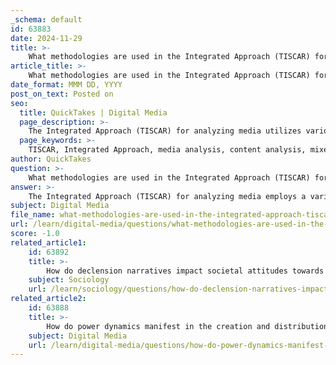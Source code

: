 ```yaml
---
_schema: default
id: 63883
date: 2024-11-29
title: >-
    What methodologies are used in the Integrated Approach (TISCAR) for analyzing media?
article_title: >-
    What methodologies are used in the Integrated Approach (TISCAR) for analyzing media?
date_format: MMM DD, YYYY
post_on_text: Posted on
seo:
  title: QuickTakes | Digital Media
  page_description: >-
    The Integrated Approach (TISCAR) for analyzing media utilizes various methodologies such as content analysis, mixed methods, grounded theory, discourse analysis, visual analysis, archival analysis, and audience studies to provide a comprehensive understanding of media texts and their societal effects.
  page_keywords: >-
    TISCAR, Integrated Approach, media analysis, content analysis, mixed methods, grounded theory, discourse analysis, visual analysis, archival analysis, audience studies
author: QuickTakes
question: >-
    What methodologies are used in the Integrated Approach (TISCAR) for analyzing media?
answer: >-
    The Integrated Approach (TISCAR) for analyzing media employs a variety of methodologies that combine both qualitative and quantitative techniques. This approach is designed to provide a comprehensive understanding of media texts and their effects within social contexts. Here are some key methodologies used in TISCAR:\n\n1. **Content Analysis**: This is a foundational method in media studies that involves systematically analyzing media texts to identify patterns, themes, and meanings. It can be both qualitative and quantitative, allowing researchers to measure specific elements of media content, such as frequency of themes or representation of social roles.\n\n2. **Mixed Methods**: TISCAR often utilizes an integrative mixed methods approach, which combines qualitative and quantitative research techniques. This allows for a more nuanced understanding of media effects and audience interpretations. For instance, researchers might conduct surveys (quantitative) alongside in-depth interviews (qualitative) to gather comprehensive data on audience perceptions.\n\n3. **Grounded Theory**: This methodology is used to develop theories based on data collected from media texts and audience interactions. It emphasizes the importance of deriving insights directly from the data rather than testing pre-existing theories.\n\n4. **Discourse Analysis**: This qualitative method examines the language and communication patterns within media texts. It helps to uncover the underlying ideologies and power dynamics present in media representations.\n\n5. **Visual Analysis**: Given the importance of visual media, TISCAR incorporates visual analysis techniques to study images, videos, and other visual texts. This can include semiotic analysis, which looks at signs and symbols within visual media.\n\n6. **Archival Analysis**: This involves examining historical media texts and contexts to understand how media has evolved over time and its impact on society.\n\n7. **Audience Studies**: TISCAR emphasizes understanding audience interpretations and interactions with media. This can involve focus groups, ethnographic studies, and participatory research methods to gather insights on how different audiences engage with media.\n\nBy integrating these methodologies, TISCAR aims to provide a holistic view of media analysis that considers both the content of media texts and the social contexts in which they are produced and consumed. This approach recognizes the complexity of media effects and the diverse interpretations by audiences.
subject: Digital Media
file_name: what-methodologies-are-used-in-the-integrated-approach-tiscar-for-analyzing-media.md
url: /learn/digital-media/questions/what-methodologies-are-used-in-the-integrated-approach-tiscar-for-analyzing-media
score: -1.0
related_article1:
    id: 63892
    title: >-
        How do declension narratives impact societal attitudes towards technology?
    subject: Sociology
    url: /learn/sociology/questions/how-do-declension-narratives-impact-societal-attitudes-towards-technology
related_article2:
    id: 63888
    title: >-
        How do power dynamics manifest in the creation and distribution of media content?
    subject: Digital Media
    url: /learn/digital-media/questions/how-do-power-dynamics-manifest-in-the-creation-and-distribution-of-media-content
---
```


&nbsp;